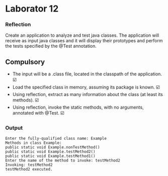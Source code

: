 # Laborator 12

### Reflection
Create an application to analyze and test java classes.
The application will receive as input java classes and it will display their prototypes and perform the tests specified by the @Test annotation.

## Compulsory
- The input will be a .class file, located in the classpath of the application. :ballot_box_with_check:
- Load the specified class in memory, assuming its package is known. :ballot_box_with_check:
- Using reflection, extract as many information about the class (at least its methods). :ballot_box_with_check:
- Using reflection, invoke the static methods, with no arguments, annotated with @Test. :ballot_box_with_check:

### Output

````> Task :ReflectionTestApp.main()
Enter the fully-qualified class name: Example
Methods in class Example:
public static void Example.nonTestMethod()
public static void Example.testMethod2()
public static void Example.testMethod1()
Enter the name of the method to invoke: testMethod2
Invoking: testMethod2
testMethod2 executed.
````